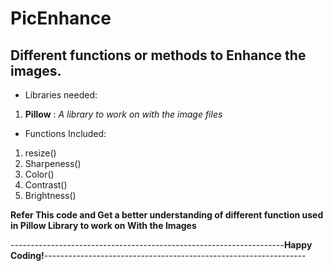 # PicEnhance
## Different functions or methods to Enhance the images.

* Libraries needed:
1. **Pillow** : *A library to work on with the image files*

* Functions Included:
1. resize()
2. Sharpeness()
3. Color()
4. Contrast()
5. Brightness()

**Refer This code and Get a better understanding of different function used in Pillow Library to work on With the Images**

--------------------------------------------------------------------**Happy Coding!**-----------------------------------------------------------------
